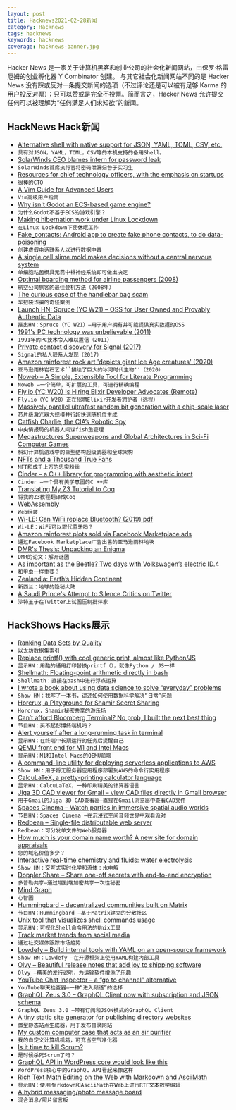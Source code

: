 ```yaml
---
layout: post
title: Hacknews2021-02-28新闻
category: Hacknews
tags: hacknews
keywords: hacknews
coverage: hacknews-banner.jpg
---
```


Hacker News 是一家关于计算机黑客和创业公司的社会化新闻网站，由保罗·格雷厄姆的创业孵化器 Y Combinator 创建。
与其它社会化新闻网站不同的是 Hacker News 没有踩或反对一条提交新闻的选项（不过评论还是可以被有足够 Karma 的用户投反对票）；只可以赞或是完全不投票。简而言之，Hacker News 允许提交任何可以被理解为“任何满足人们求知欲”的新闻。

## HackNews Hack新闻


- [Alternative shell with native support for JSON, YAML, TOML, CSV, etc.](https://github.com/lmorg/murex)
- `具有对JSON，YAML，TOML，CSV等的本机支持的备用Shell。`
- [SolarWinds CEO blames intern for password leak](https://edition.cnn.com/2021/02/26/politics/solarwinds123-password-intern/index.html)
- `SolarWinds首席执行官将密码泄漏归咎于实习生`
- [Resources for chief technology officers, with the emphasis on startups](https://github.com/kuchin/awesome-cto)
- `很棒的CTO`
- [A Vim Guide for Advanced Users](https://thevaluable.dev/vim-advanced/)
- `Vim高级用户指南`
- [Why isn't Godot an ECS-based game engine?](https://godotengine.org/article/why-isnt-godot-ecs-based-game-engine)
- `为什么Godot不基于ECS的游戏引擎？`
- [Making hibernation work under Linux Lockdown](https://mjg59.dreamwidth.org/55845.html)
- `在Linux Lockdown下使休眠工作`
- [Fake_contacts: Android app to create fake phone contacts, to do data-poisoning](https://github.com/BillDietrich/fake_contacts)
- `创建虚假电话联系人以进行数据中毒`
- [A single cell slime mold makes decisions without a central nervous system](https://www.tum.de/nc/en/about-tum/news/press-releases/details/36462/)
- `单细胞粘菌模具无需中枢神经系统即可做出决定`
- [Optimal boarding method for airline passengers (2008)](https://arxiv.org/abs/0802.0733)
- `航空公司旅客的最佳登机方法（2008年）`
- [The curious case of the handlebar bag scam](https://cyclingtips.com/2021/02/route-werks-handlebar-bag-scam/)
- `车把袋诈骗的奇怪案例`
- [Launch HN: Spruce (YC W21) – OSS for User Owned and Provably Authentic Data](item?id=26285687)
- `推出HN：Spruce（YC W21）–用于用户拥有并可能提供真实数据的OSS`
- [1991's PC technology was unbelievable (2011)](https://www.zdnet.com/article/1991s-pc-technology-was-unbelievable/)
- `1991年的PC技术令人难以置信（2011）`
- [Private contact discovery for Signal (2017)](https://signal.org/blog/private-contact-discovery/)
- `Signal的私人联系人发现（2017）`
- [Amazon rainforest rock art 'depicts giant Ice Age creatures' (2020)](https://www.bbc.com/news/world-latin-america-55172063)
- `亚马逊雨林岩石艺术``描绘了巨大的冰河时代生物''（2020）`
- [Noweb – A Simple, Extensible Tool for Literate Programming](https://www.cs.tufts.edu/~nr/noweb/)
- `Noweb –一个简单，可扩展的工具，可进行精确编程`
- [Fly.io (YC W20) Is Hiring Elixir Developer Advocates (Remote)](item?id=26288121)
- `Fly.io（YC W20）正在招聘Elixir开发者拥护者（远程）`
- [Massively parallel ultrafast random bit generation with a chip-scale laser](https://science.sciencemag.org/content/371/6532/948)
- `芯片级激光器大规模并行超快速随机位生成`
- [Catfish Charlie, the CIA’s Robotic Spy](https://spectrum.ieee.org/tech-history/silicon-revolution/meet-catfish-charlie-the-cias-robotic-spy)
- `中央情报局的机器人间谍fish鱼查理`
- [Megastructures Superweapons and Global Architectures in Sci-Fi Computer Games](https://www.academia.edu/36651707/Megastructures_Superweapons_and_Global_Architectures_in_Science_Fiction_Computer_Games)
- `科幻计算机游戏中的巨型结构超级武器和全球架构`
- [NFTs and a Thousand True Fans](https://a16z.com/2021/02/27/nfts-and-a-thousand-true-fans/)
- `NFT和成千上万的忠实粉丝`
- [Cinder – a C++ library for programming with aesthetic intent](https://libcinder.org/)
- `Cinder –一个具有美学意图的C ++库`
- [Translating My Z3 Tutorial to Coq](https://www.philipzucker.com/translating-z3-to-coq/)
- `将我的Z3教程翻译成Coq`
- [WebAssembly](https://developer.mozilla.org/en-US/docs/WebAssembly)
- `Web组装`
- [Wi-LE: Can WiFi replace Bluetooth? (2019) pdf](http://web.cs.ucla.edu/~omid/Papers/Hotnets19.pdf)
- `Wi-LE：WiFi可以取代蓝牙吗？ `
- [Amazon rainforest plots sold via Facebook Marketplace ads](https://www.bbc.com/news/technology-56168844)
- `通过Facebook Marketplace广告出售的亚马逊雨林地块`
- [DMR's Thesis: Unpacking an Enigma](https://dmrthesis.net)
- `DMR的论文：解开谜团`
- [As important as the Beetle? Two days with Volkswagen’s electric ID.4](https://arstechnica.com/?p=1745730)
- `和甲虫一样重要？`
- [Zealandia: Earth’s Hidden Continent](https://www.geosociety.org/gsatoday/archive/27/3/article/GSATG321A.1.htm)
- `新西兰：地球的隐秘大陆`
- [A Saudi Prince's Attempt to Silence Critics on Twitter](https://www.wired.com/story/mohammed-bin-salman-twitter-investigation/#/)
- `沙特王子在Twitter上试图压制批评家`


## HackShows Hacks展示

- [ Ranking Data Sets by Quality](https://rugpullindex.com/)
- `以太坊数据集索引`
- [ Replace printf() with cool generic print, almost like Python/JS](https://github.com/exebook/generic-print)
- `显示HN：用酷的通用打印替换printf（），就像Python / JS一样`
- [ Shellmath: Floating-point arithmetic directly in bash](https://github.com/clarity20/shellmath)
- `Shellmath：直接在bash中进行浮点运算`
- [ I wrote a book about using data science to solve “everyday” problems](https://andrewnc.github.io/blog/everyday_data_science.html)
- `Show HN：我写了一本书，讲述如何使用数据科学解决“日常”问题`
- [ Horcrux, a Playground for Shamir Secret Sharing](https://francoisbest.com/horcrux)
- `Horcrux，Shamir秘密共享的游乐场`
- [ Can’t afford Bloomberg Terminal? No prob, I built the next best thing](https://github.com/DidierRLopes/GamestonkTerminal)
- `节目HN：买不起彭博终端机吗？`
- [ Alert yourself after a long-running task in terminal](https://gist.github.com/petethepig/2d29e8b7e2ebc808bfe760b632608966)
- `显示HN：在终端中长期运行的任务后提醒自己`
- [ QEMU front end for M1 and Intel Macs](https://mac.getutm.app/)
- `显示HN：M1和Intel Macs的QEMU前端`
- [ A command-line utility for deploying serverless applications to AWS](https://github.com/JakePartusch/serverlessui)
- `Show HN：用于将无服务器应用程序部署到AWS的命令行实用程序`
- [ CalcuLaTeX, a pretty-printing calculator language](https://mkhan45.github.io/CalcuLaTeX-Web/)
- `显示HN：CalcuLaTeX，一种印刷精美的计算器语言`
- [ Jiga 3D CAD viewer for Gmail – view CAD files directly in Gmail browser](https://chrome.google.com/webstore/detail/jiga-3d-cad-viewer-for-gm/ofhofniklkhiihhfmmckfgbekmfjaicn?hl=en&authuser=1)
- `用于Gmail的Jiga 3D CAD查看器–直接在Gmail浏览器中查看CAD文件`
- [ Spaces Cinema – Watch parties in immersive spatial audio worlds](https://www.movement.fm/cinema)
- `节目HN：Spaces Cinema –在沉浸式空间音频世界中观看派对`
- [ Redbean – Single-file distributable web server](https://justine.lol/redbean/index.html)
- `Redbean：可分发单文件的Web服务器`
- [ How much is your domain name worth? A new site for domain appraisals](https://peerideas.com)
- `您的域名价值多少？`
- [ Interactive real-time chemistry and fluids: water electrolysis](https://cselab.github.io/aphros/wasm/electrochem.html)
- `Show HN：交互式实时化学和流体：水电解`
- [ Doppler Share – Share one-off secrets with end-to-end encryption](https://share.doppler.com)
- `多普勒共享–通过端到端加密共享一次性秘密`
- [ Mind Graph](https://mind-graph.herokuapp.com/)
- `心智图`
- [ Hummingbard – decentralized communities built on Matrix](https://hummingbard.com/hummingbard/introducing-hummingbard)
- `节目HN：Hummingbard –基于Matrix建立的分散社区`
- [ Unix tool that visualizes shell commands usage](https://github.com/irevenko/tsukae)
- `显示HN：可视化Shell命令用法的Unix工具`
- [ Track market trends from social media](https://member.chatanalytic.com/demo/)
- `通过社交媒体跟踪市场趋势`
- [ Lowdefy – Build internal tools with YAML on an open-source framework](https://lowdefy.com/)
- `Show HN：Lowdefy –在开源框架上使用YAML构建内部工具`
- [ Olvy – Beautiful release notes that add joy to shipping software](https://olvy.co)
- `Olvy –精美的发行说明，为运输软件增添了乐趣`
- [ YouTube Chat Inspector – a “go to channel” alternative](https://1.err.tokyo/)
- `YouTube聊天检查器–一种“进入频道”的选择`
- [ GraphQL Zeus 3.0 – GraphQL Client now with subscription and JSON schema](https://github.com/graphql-editor/graphql-zeus)
- `GraphQL Zeus 3.0 –带有订阅和JSON模式的GraphQL Client`
- [ A tiny static site generator for publishing directory websites](https://github.com/knadh/dirmaker)
- `微型静态站点生成器，用于发布目录网站`
- [ My custom computer case that acts as an air purifier](http://imgur.com/a/u1Ti7)
- `我的自定义计算机机箱，可充当空气净化器`
- [ Is it time to kill Scrum?](https://pastebin.com/ZwepZfCL)
- `是时候杀死Scrum了吗？`
- [ GraphQL API in WordPress core would look like this](https://graphql-api.com/blog/why-wordpress-should-have-a-graphql-api-in-core/)
- `WordPress核心中的GraphQL API看起来像这样`
- [ Rich Text Math Editing on the Web with Markdown and AsciiMath](https://writer.math.dev/landing.html)
- `显示HN：使用Markdown和AsciiMath在Web上进行RTF文本数学编辑`
- [ A hybrid messaging/photo message board](https://mebeam.com/)
- `混合消息/照片留言板`

